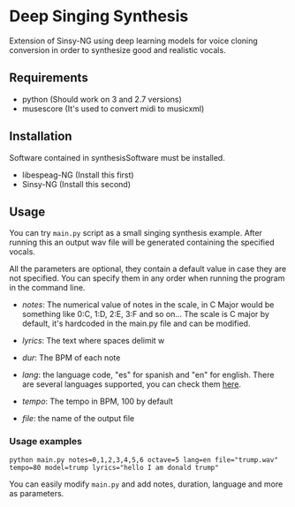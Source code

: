 # Deep Singing Synthesis
Extension of Sinsy-NG using deep learning models for voice cloning conversion in order to synthesize good and realistic vocals.

## Requirements
- python (Should work on 3 and 2.7 versions)
- musescore (It's used to convert midi to musicxml)

## Installation

Software contained in synthesisSoftware must be installed. 

- libespeag-NG (Install this first)
- Sinsy-NG (Install this second)

## Usage

You can try `main.py` script as a small singing synthesis example. After running this an output wav file will be generated containing the specified vocals.

All the parameters are optional, they contain a default value in case they are not specified. You can specify them in any order when running the program in the command line.

- _notes_: The numerical value of notes in the scale, in C Major would be something like 0:C, 1:D, 2:E, 3:F and so on...
The scale is C major by default, it's hardcoded in the main.py file and can be modified.

- _lyrics_: The text where spaces delimit w

- _dur_: The BPM of each note

- _lang_: the language code, "es" for spanish and "en" for english. There are several languages supported, you can check them [here](http://espeak.sourceforge.net/languages.html).

- _tempo_: The tempo in BPM, 100 by default

- _file_: the name of the output file

### Usage examples

```
python main.py notes=0,1,2,3,4,5,6 octave=5 lang=en file="trump.wav" tempo=80 model=trump lyrics="hello I am donald trump"
```

You can easily modify `main.py` and add notes, duration, language and more as parameters.
